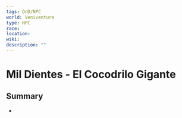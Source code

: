 ```yaml
---
tags: DnD/NPC
world: Veniventure
type: NPC
race: 
location:  
wiki: 
description: ""
---
```


# Mil Dientes - El Cocodrilo Gigante

## Summary

- 